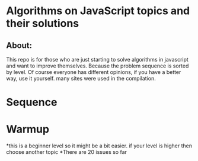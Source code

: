  #                                                  Algorithms on JavaScript topics and their solutions
 ## About:
 This repo is for those who are just starting to solve algorithms in javascript and want to improve themselves. Because the problem sequence is sorted by level. Of course everyone has different opinions, if you have a better way, use it yourself. many sites were used in the compilation.
 
# Sequence
# Warmup
*this is a beginner level so it might be a bit easier. if your level is higher then choose another topic
*There are 20 issues so far
 
